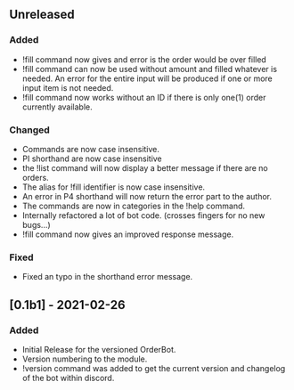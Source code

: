 ## Unreleased
### Added
- !fill command now gives and error is the order would be over filled
- !fill command can now be used without amount and filled whatever is needed. An error for the entire input will be produced if one or more input item is not needed.
- !fill command now works without an ID if there is only one(1) order currently available.

### Changed
- Commands are now case insensitive.
- PI shorthand are now case insensitive
- the !list command will now display a better message if there are no orders.
- The alias for !fill identifier is now case insensitive.
- An error in P4 shorthand will now return the error part to the author.
- The commands are now in categories in the !help command.
- Internally refactored a lot of bot code. (crosses fingers for no new bugs...)
- !fill command now gives an improved response message.

### Fixed
- Fixed an typo in the shorthand error message.

## [0.1b1] - 2021-02-26
### Added
- Initial Release for the versioned OrderBot.
- Version numbering to the module.
- !version command was added to get the current version and changelog of the bot within discord.